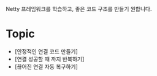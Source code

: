 Netty 프레임워크를 학습하고, 좋은 코드 구조를 만들기 원합니다. 

# Topic
- [안정적인 연결 코드 만들기] 
- [연결 성공할 때 까지 반복하기] 
- [끊어진 연결 자동 복구하기] 
